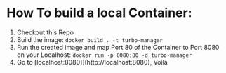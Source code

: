 # How To build a local Container:
1. Checkout this Repo
2. Build the image: `docker build . -t turbo-manager`
3. Run the created image and map Port 80 of the Container to Port 8080 on your Localhost: `docker run -p 8080:80 -d turbo-manager`
4. Go to [localhost:8080]](http://localhost:8080), Voilá 